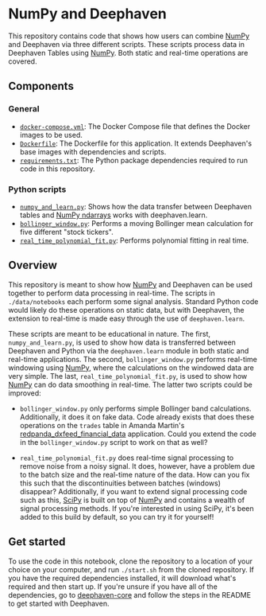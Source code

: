 # NumPy and Deephaven

This repository contains code that shows how users can combine [NumPy](https://numpy.org/) and Deephaven via three different scripts.  These scripts process data in Deephaven Tables using [NumPy](https://numpy.org/).  Both static and real-time operations are covered.

## Components

### General

- [`docker-compose.yml`](./docker-compose.yml): The Docker Compose file that defines the Docker images to be used.
- [`Dockerfile`](./Dockerfile): The Dockerfile for this application.  It extends Deephaven's base images with dependencies and scripts.
- [`requirements.txt`](./requirements.txt'): The Python package dependencies required to run code in this repository.

### Python scripts

- [`numpy_and_learn.py`](./data/notebooks/numpy_and_learn.py): Shows how the data transfer between Deephaven tables and [NumPy ndarrays](https://numpy.org/doc/stable/reference/generated/numpy.ndarray.html?highlight=ndarray#numpy.ndarray) works with deephaven.learn.
- [`bollinger_window.py`](./data/notebooks/bollinger_window.py): Performs a moving Bollinger mean calculation for five different "stock tickers".
- [`real_time_polynomial_fit.py`](./data/notebooks/real_time_polynomial_fit.py): Performs polynomial fitting in real time.

## Overview

This repository is meant to show how [NumPy](https://numpy.org/) and Deephaven can be used together to perform data processing in real-time.  The scripts in `./data/notebooks` each perform some signal analysis.  Standard Python code would likely do these operations on static data, but with Deephaven, the extension to real-time is made easy through the use of `deephaven.learn`.

These scripts are meant to be educational in nature.  The first, `numpy_and_learn.py`, is used to show how data is transferred between Deephaven and Python via the `deephaven.learn` module in both static and real-time applications.  The second, `bollinger_window.py` performs real-time windowing using [NumPy](https://numpy.org/), where the calculations on the windowed data are very simple.  The last, `real_time_polynomial_fit.py`, is used to show how [NumPy](https://numpy.org/) can do data smoothing in real-time.  The latter two scripts could be improved:

- `bollinger_window.py` only performs simple Bollinger band calculations.  Additionally, it does it on fake data.  Code already exists that does these operations on the `trades` table in Amanda Martin's [redpanda_dxfeed_financial_data](https://github.com/deephaven-examples/redpanda-dxfeed-financial-data) application.  Could you extend the code in the `bollinger_window.py` script to work on that as well?

- `real_time_polynomial_fit.py` does real-time signal processing to remove noise from a noisy signal.  It does, however, have a problem due to the batch size and the real-time nature of the data.  How can you fix this such that the discontinuities between batches (windows) disappear?  Additionally, if you want to extend signal processing code such as this, [SciPy](https://scipy.org/) is built on top of [NumPy](https://numpy.org/) and contains a wealth of signal processing methods.  If you're interested in using SciPy, it's been added to this build by default, so you can try it for yourself!

## Get started

To use the code in this notebook, clone the repository to a location of your choice on your computer, and run `./start.sh` from the cloned repository.  If you have the required dependencies installed, it will download what's required and then start up.  If you're unsure if you have all of the dependencies, go to [deephaven-core](https://github.com/deephaven/deephaven-core) and follow the steps in the README to get started with Deephaven.
